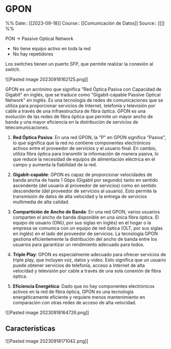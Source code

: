 # GPON

%%
Date:: [[2023-09-18]]
Course:: [[Comunicación de Datos]]
Source:: [[]]
%%

PON -> Passive Optical Network
- No tiene equipo activo en toda la red
- No hay repetidores

Los switches tienen un puerto SFP, que permite realizar la conexión al switch.

![[Pasted image 20230918162125.png]]

GPON es un acrónimo que significa "Red Óptica Pasiva con Capacidad de Gigabit" en inglés, que se traduce como "Gigabit-capable Passive Optical Network" en inglés. Es una tecnología de redes de comunicaciones que se utiliza para proporcionar servicios de Internet, telefonía y televisión por cable a través de una infraestructura de fibra óptica. GPON es una evolución de las redes de fibra óptica que permite un mayor ancho de banda y una mayor eficiencia en la distribución de servicios de telecomunicaciones.

1. **Red Óptica Pasiva**: En una red GPON, la "P" en GPON significa "Pasiva", lo que significa que la red no contiene componentes electrónicos activos entre el proveedor de servicios y el usuario final. En cambio, utiliza fibra óptica para transmitir la información de manera pasiva, lo que reduce la necesidad de equipos de alimentación eléctrica en el campo y aumenta la fiabilidad de la red.
2. **Gigabit-capable**: GPON es capaz de proporcionar velocidades de banda ancha de hasta 1 Gbps (Gigabit por segundo) tanto en sentido ascendente (del usuario al proveedor de servicios) como en sentido descendente (del proveedor de servicios al usuario). Esto permite la transmisión de datos de alta velocidad y la entrega de servicios multimedia de alta calidad.
3. **Compartición de Ancho de Banda**: En una red GPON, varios usuarios comparten el ancho de banda disponible en una única fibra óptica. El equipo de usuario (ONU, por sus siglas en inglés) en el hogar o la empresa se comunica con un equipo de red óptica (OLT, por sus siglas en inglés) en el lado del proveedor de servicios. La tecnología GPON gestiona eficientemente la distribución del ancho de banda entre los usuarios para garantizar un rendimiento adecuado para todos.
4. **Triple Play**: GPON es especialmente adecuado para ofrecer servicios de triple play, que incluyen voz, datos y video. Esto significa que un usuario puede obtener servicios de telefonía, acceso a Internet de alta velocidad y televisión por cable a través de una sola conexión de fibra óptica.

5. **Eficiencia Energética**: Dado que no hay componentes electrónicos activos en la red de fibra óptica, GPON es una tecnología energéticamente eficiente y requiere menos mantenimiento en comparación con otras redes de acceso de alta velocidad.

![[Pasted image 20230918164726.png]]

## Características 
![[Pasted image 20230918171042.png]]